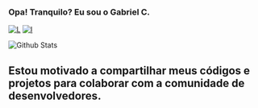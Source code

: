 ### Opa! Tranquilo? Eu sou o Gabriel C.

[![L](https://img.shields.io/badge/LinkedIn-0077B5?style=for-the-badge&logo=linkedin&logoColor=white)](https://www.linkedin.com/in/gabr1el-c)
[![I](https://img.shields.io/badge/Instagram-E4405F?style=for-the-badge&logo=instagram&logoColor=white)](https://www.instagram.com/gabryel_strange/)

![Github Stats](https://github-readme-stats.vercel.app/api?username=Gabriel00261&show_icons=true&theme=tokyonight)

## Estou motivado a compartilhar meus códigos e projetos para colaborar com a comunidade de desenvolvedores. 
